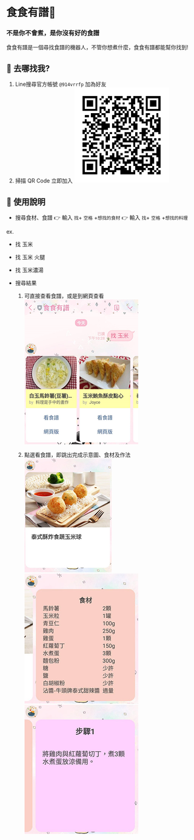 # 食食有譜🍳

### 不是你不會煮，是你沒有好的食譜 
食食有譜是一個尋找食譜的機器人，不管你想煮什麼，食食有譜都能幫你找到!
<br>

## 🥕 去哪找我?
1. Line搜尋官方帳號 `@914vrrfp` 加為好友
2. 掃描 QR Code 立即加入 
![image](https://github.com/wan1996tina/nodejs_linebot/blob/master/img/914vrrfp.png)

## 🥕 使用說明

- 搜尋食材、食譜 
👉 輸入 <span class="b"> `找`+ `空格` +`想找的食材`</span>
👉 輸入 <span class="b"> `找`+ `空格` +`想找的料理`</span>

ex. 
- 找 玉米 
- 找 玉米 火腿
- 找 玉米濃湯


- 搜尋結果
    1. 可直接查看食譜，或是到網頁查看 
    ![image](https://github.com/wan1996tina/nodejs_linebot/blob/master/img/p1.png)
      
    2. 點選看食譜，即跳出完成示意圖、食材及作法
     ![image](https://github.com/wan1996tina/nodejs_linebot/blob/master/img/p2.jpg)
     ![image](https://github.com/wan1996tina/nodejs_linebot/blob/master/img/p3.jpg)
     ![image](https://github.com/wan1996tina/nodejs_linebot/blob/master/img/p4.jpg)




